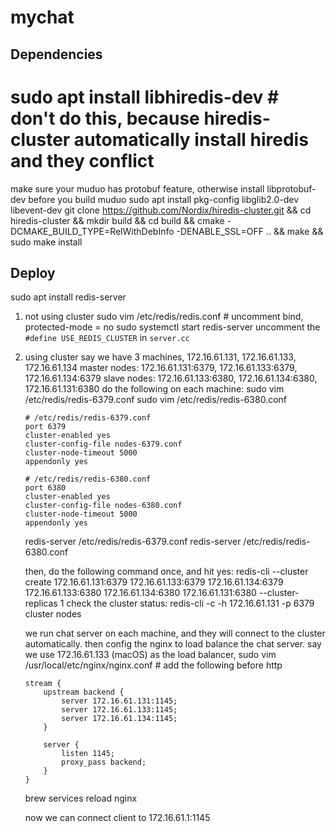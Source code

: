 # mychat

## Dependencies
# sudo apt install libhiredis-dev # don't do this, because hiredis-cluster automatically install hiredis and they conflict
make sure your muduo has protobuf feature, otherwise install libprotobuf-dev before you build muduo
sudo apt install pkg-config libglib2.0-dev libevent-dev
git clone https://github.com/Nordix/hiredis-cluster.git && cd hiredis-cluster && mkdir build && cd build && cmake -DCMAKE_BUILD_TYPE=RelWithDebInfo -DENABLE_SSL=OFF .. && make && sudo make install

## Deploy
sudo apt install redis-server
1. not using cluster
    sudo vim /etc/redis/redis.conf # uncomment bind, protected-mode = no
    sudo systemctl start redis-server
    uncomment the `#define USE_REDIS_CLUSTER` in `server.cc`
2. using cluster
    say we have 3 machines, 172.16.61.131, 172.16.61.133, 172.16.61.134
    master nodes: 172.16.61.131:6379, 172.16.61.133:6379, 172.16.61.134:6379
    slave nodes: 172.16.61.133:6380, 172.16.61.134:6380, 172.16.61.131:6380
    do the following on each machine:
    sudo vim /etc/redis/redis-6379.conf
    sudo vim /etc/redis/redis-6380.conf
    ```
    # /etc/redis/redis-6379.conf
    port 6379
    cluster-enabled yes
    cluster-config-file nodes-6379.conf
    cluster-node-timeout 5000
    appendonly yes

    # /etc/redis/redis-6380.conf
    port 6380
    cluster-enabled yes
    cluster-config-file nodes-6380.conf
    cluster-node-timeout 5000
    appendonly yes
    ```
    redis-server /etc/redis/redis-6379.conf
    redis-server /etc/redis/redis-6380.conf

    then, do the following command once, and hit yes:
    redis-cli --cluster create 172.16.61.131:6379 172.16.61.133:6379 172.16.61.134:6379 172.16.61.133:6380 172.16.61.134:6380 172.16.61.131:6380 --cluster-replicas 1
    check the cluster status:
    redis-cli -c -h 172.16.61.131 -p 6379 cluster nodes

    we run chat server on each machine, and they will connect to the cluster automatically.
    then config the nginx to load balance the chat server. say we use 172.16.61.133 (macOS) as the load balancer,
    sudo vim /usr/local/etc/nginx/nginx.conf # add the following before http
    ```
    stream {
        upstream backend {
            server 172.16.61.131:1145;
            server 172.16.61.133:1145;
            server 172.16.61.134:1145;
        }

        server {
            listen 1145;
            proxy_pass backend;
        }
    }
    ```
    brew services reload nginx

    now we can connect client to 172.16.61.1:1145



    